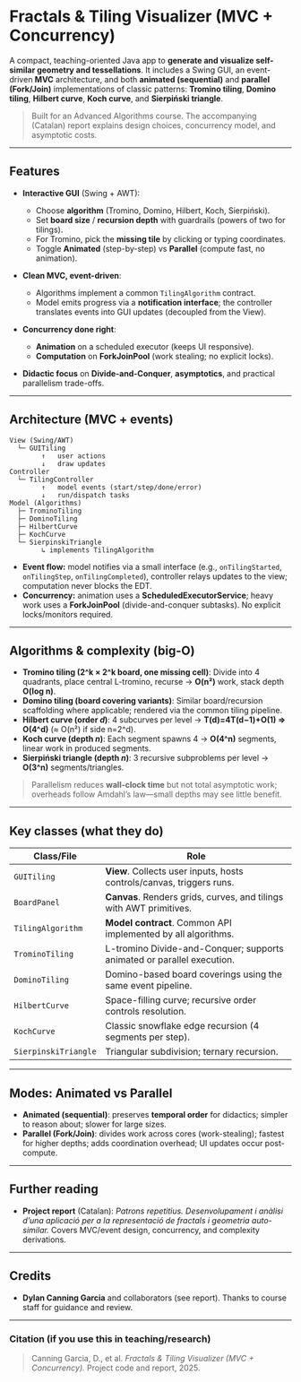 # Fractals & Tiling Visualizer (MVC + Concurrency)

A compact, teaching-oriented Java app to **generate and visualize self-similar geometry and tessellations**. It includes a Swing GUI, an event-driven **MVC** architecture, and both **animated (sequential)** and **parallel (Fork/Join)** implementations of classic patterns: **Tromino tiling**, **Domino tiling**, **Hilbert curve**, **Koch curve**, and **Sierpiński triangle**.&#x20;

> Built for an Advanced Algorithms course. The accompanying (Catalan) report explains design choices, concurrency model, and asymptotic costs.&#x20;

---

## Features

* **Interactive GUI** (Swing + AWT):

  * Choose **algorithm** (Tromino, Domino, Hilbert, Koch, Sierpiński).
  * Set **board size** / **recursion depth** with guardrails (powers of two for tilings).
  * For Tromino, pick the **missing tile** by clicking or typing coordinates.
  * Toggle **Animated** (step-by-step) vs **Parallel** (compute fast, no animation).&#x20;
* **Clean MVC, event-driven**:

  * Algorithms implement a common `TilingAlgorithm` contract.
  * Model emits progress via a **notification interface**; the controller translates events into GUI updates (decoupled from the View).&#x20;
* **Concurrency done right**:

  * **Animation** on a scheduled executor (keeps UI responsive).
  * **Computation** on **ForkJoinPool** (work stealing; no explicit locks).&#x20;
* **Didactic focus** on **Divide-and-Conquer**, **asymptotics**, and practical parallelism trade-offs.&#x20;

---

## Architecture (MVC + events)

```
View (Swing/AWT)
  └─ GUITiling
        ↑   user actions
        ↓   draw updates
Controller
  └─ TilingController
        ↑   model events (start/step/done/error)
        ↓   run/dispatch tasks
Model (Algorithms)
  ├─ TrominoTiling
  ├─ DominoTiling
  ├─ HilbertCurve
  ├─ KochCurve
  └─ SierpinskiTriangle
        ↳ implements TilingAlgorithm
```

* **Event flow:** model notifies via a small interface (e.g., `onTilingStarted`, `onTilingStep`, `onTilingCompleted`), controller relays updates to the view; computation never blocks the EDT.&#x20;
* **Concurrency:** animation uses a **ScheduledExecutorService**; heavy work uses a **ForkJoinPool** (divide-and-conquer subtasks). No explicit locks/monitors required.&#x20;

---

## Algorithms & complexity (big-O)

* **Tromino tiling (2^k × 2^k board, one missing cell)**:
  Divide into 4 quadrants, place central L-tromino, recurse → **O(n²)** work, stack depth **O(log n)**.&#x20;
* **Domino tiling (board covering variants)**:
  Similar board/recursion scaffolding where applicable; rendered via the common tiling pipeline.&#x20;
* **Hilbert curve (order *d*)**:
  4 subcurves per level → **T(d)=4T(d−1)+O(1) ⇒ O(4^d)** (≈ O(n²) if side n=2^d).&#x20;
* **Koch curve (depth *n*)**:
  Each segment spawns 4 → **O(4^n)** segments, linear work in produced segments.&#x20;
* **Sierpiński triangle (depth *n*)**:
  3 recursive subproblems per level → **O(3^n)** segments/triangles.&#x20;

> Parallelism reduces **wall-clock time** but not total asymptotic work; overheads follow Amdahl’s law—small depths may see little benefit.&#x20;

---


##  Key classes (what they do)

| Class/File           | Role                                                                    |
| -------------------- | ----------------------------------------------------------------------- |
| `GUITiling`          | **View**. Collects user inputs, hosts controls/canvas, triggers runs.   |
| `BoardPanel`         | **Canvas**. Renders grids, curves, and tilings with AWT primitives.     |
| `TilingAlgorithm`    | **Model contract**. Common API implemented by all algorithms.           |
| `TrominoTiling`      | L-tromino Divide-and-Conquer; supports animated or parallel execution.  |
| `DominoTiling`       | Domino-based board coverings using the same event pipeline.             |
| `HilbertCurve`       | Space-filling curve; recursive order controls resolution.               |
| `KochCurve`          | Classic snowflake edge recursion (4 segments per step).                 |
| `SierpinskiTriangle` | Triangular subdivision; ternary recursion.                              |

---

##  Modes: Animated vs Parallel

* **Animated (sequential)**: preserves **temporal order** for didactics; simpler to reason about; slower for large sizes.&#x20;
* **Parallel (Fork/Join)**: divides work across cores (work-stealing); fastest for higher depths; adds coordination overhead; UI updates occur post-compute.&#x20;

---

## Further reading

* **Project report** (Catalan): *Patrons repetitius. Desenvolupament i anàlisi d’una aplicació per a la representació de fractals i geometria auto-similar.* Covers MVC/event design, concurrency, and complexity derivations.&#x20;

---


## Credits

* **Dylan Canning Garcia** and collaborators (see report). Thanks to course staff for guidance and review.

---

### Citation (if you use this in teaching/research)

> Canning Garcia, D., et al. *Fractals & Tiling Visualizer (MVC + Concurrency).* Project code and report, 2025.

